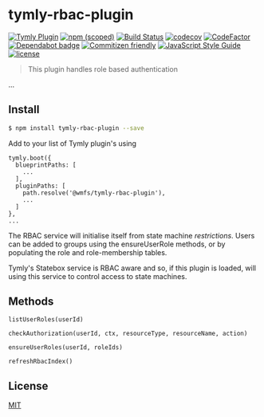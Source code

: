 # tymly-rbac-plugin
[![Tymly Plugin](https://img.shields.io/badge/tymly-plugin-blue.svg)](https://tymly.io/)
[![npm (scoped)](https://img.shields.io/npm/v/@wmfs/tymly-rbac-plugin.svg)](https://www.npmjs.com/package/@wmfs/tymly-rbac-plugin)
[![Build Status](https://travis-ci.org/wmfs/tymly-rbac-plugin.svg?branch=master)](https://travis-ci.org/wmfs/tymly-rbac-plugin)
[![codecov](https://codecov.io/gh/wmfs/tymly-rbac-plugin/branch/master/graph/badge.svg)](https://codecov.io/gh/wmfs/tymly-rbac-plugin)
[![CodeFactor](https://www.codefactor.io/repository/github/wmfs/tymly-rbac-plugin/badge)](https://www.codefactor.io/repository/github/wmfs/tymly-rbac-plugin)
[![Dependabot badge](https://img.shields.io/badge/Dependabot-active-brightgreen.svg)](https://dependabot.com/)
[![Commitizen friendly](https://img.shields.io/badge/commitizen-friendly-brightgreen.svg)](http://commitizen.github.io/cz-cli/)
[![JavaScript Style Guide](https://img.shields.io/badge/code_style-standard-brightgreen.svg)](https://standardjs.com)
[![license](https://img.shields.io/github/license/mashape/apistatus.svg)](https://github.com/wmfs/tymly-rbac-plugin/blob/master/LICENSE)

> This plugin handles role based authentication 

...

## <a name="install"></a>Install
```bash
$ npm install tymly-rbac-plugin --save
```

Add to your list of Tymly plugin's using 
```
tymly.boot({
  blueprintPaths: [
    ...
  ],
  pluginPaths: [
    path.resolve('@wmfs/tymly-rbac-plugin'),
    ...
  ]
},
...
```

The RBAC service will initialise itself from state machine _restrictions_.  Users can be added to groups using the ensureUserRole methods, or by populating the role and role-membership tables.  

Tymly's Statebox service is RBAC aware and so, if this plugin is loaded, will using this service to control access to state machines. 

## Methods

`listUserRoles(userId)`

`checkAuthorization(userId, ctx, resourceType, resourceName, action)`

`ensureUserRoles(userId, roleIds)`

`refreshRbacIndex()`

## <a name="license"></a>License

[MIT](https://github.com/wmfs/tymly/blob/master/LICENSE)
